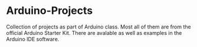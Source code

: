 # Arduino-Projects
Collection of projects as part of Arduino class. Most all of them are from the official Arduino Starter Kit. There are avalable as well as examples in the Arduino IDE software. 
